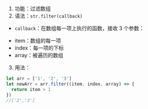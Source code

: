 1. 功能：过滤数组
2. 语法：`str.filter(callback)`

- `callback`：在数组每一项上执行的函数，接收 3 个参数：

* item：数组的每一项
* index：每一项的下标
* array：被遍历的数组

3. 用法：

```js
let arr = ['1', '2', '3']
let newArr = arr.filter((item, index, array) => {
  return item > 1
})
//['2','3']
```
